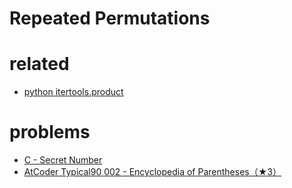 # Repeated Permutations


# related
- [python itertools.product](https://docs.python.org/3/library/itertools.html#itertools.product)



# problems
- [C - Secret Number](https://atcoder.jp/contests/abc201/tasks/abc201_c)
- [AtCoder Typical90 002 - Encyclopedia of Parentheses（★3）](https://atcoder.jp/contests/typical90/tasks/typical90_b)